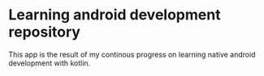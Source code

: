 # Learning android development repository

This app is the result of my continous progress on learning native android development with kotlin.
